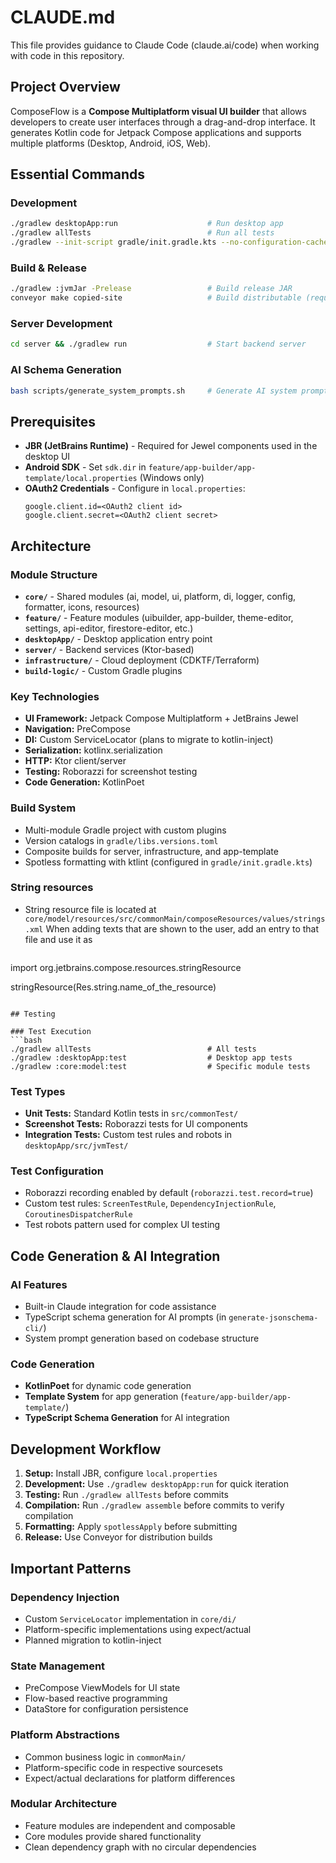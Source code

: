 # CLAUDE.md

This file provides guidance to Claude Code (claude.ai/code) when working with code in this repository.

## Project Overview

ComposeFlow is a **Compose Multiplatform visual UI builder** that allows developers to create user interfaces through a drag-and-drop interface. It generates Kotlin code for Jetpack Compose applications and supports multiple platforms (Desktop, Android, iOS, Web).

## Essential Commands

### Development
```bash
./gradlew desktopApp:run                    # Run desktop app
./gradlew allTests                          # Run all tests  
./gradlew --init-script gradle/init.gradle.kts --no-configuration-cache spotlessApply  # Format code
```

### Build & Release
```bash
./gradlew :jvmJar -Prelease                 # Build release JAR
conveyor make copied-site                   # Build distributable (requires Conveyor)
```

### Server Development
```bash
cd server && ./gradlew run                  # Start backend server
```

### AI Schema Generation
```bash
bash scripts/generate_system_prompts.sh     # Generate AI system prompts
```

## Prerequisites

- **JBR (JetBrains Runtime)** - Required for Jewel components used in the desktop UI
- **Android SDK** - Set `sdk.dir` in `feature/app-builder/app-template/local.properties` (Windows only)
- **OAuth2 Credentials** - Configure in `local.properties`:
  ```
  google.client.id=<OAuth2 client id>
  google.client.secret=<OAuth2 client secret>
  ```

## Architecture

### Module Structure
- **`core/`** - Shared modules (ai, model, ui, platform, di, logger, config, formatter, icons, resources)
- **`feature/`** - Feature modules (uibuilder, app-builder, theme-editor, settings, api-editor, firestore-editor, etc.)
- **`desktopApp/`** - Desktop application entry point
- **`server/`** - Backend services (Ktor-based)
- **`infrastructure/`** - Cloud deployment (CDKTF/Terraform)
- **`build-logic/`** - Custom Gradle plugins

### Key Technologies
- **UI Framework:** Jetpack Compose Multiplatform + JetBrains Jewel
- **Navigation:** PreCompose
- **DI:** Custom ServiceLocator (plans to migrate to kotlin-inject)
- **Serialization:** kotlinx.serialization
- **HTTP:** Ktor client/server
- **Testing:** Roborazzi for screenshot testing
- **Code Generation:** KotlinPoet

### Build System
- Multi-module Gradle project with custom plugins
- Version catalogs in `gradle/libs.versions.toml`
- Composite builds for server, infrastructure, and app-template
- Spotless formatting with ktlint (configured in `gradle/init.gradle.kts`)

### String resources
- String resource file is located at `core/model/resources/src/commonMain/composeResources/values/strings.xml`
  When adding texts that are shown to the user, add an entry to that file and use it as
  ```
import org.jetbrains.compose.resources.stringResource

stringResource(Res.string.name_of_the_resource)
  ```

## Testing

### Test Execution
```bash
./gradlew allTests                          # All tests
./gradlew :desktopApp:test                  # Desktop app tests
./gradlew :core:model:test                  # Specific module tests
```

### Test Types
- **Unit Tests:** Standard Kotlin tests in `src/commonTest/`
- **Screenshot Tests:** Roborazzi tests for UI components
- **Integration Tests:** Custom test rules and robots in `desktopApp/src/jvmTest/`

### Test Configuration
- Roborazzi recording enabled by default (`roborazzi.test.record=true`)
- Custom test rules: `ScreenTestRule`, `DependencyInjectionRule`, `CoroutinesDispatcherRule`
- Test robots pattern used for complex UI testing

## Code Generation & AI Integration

### AI Features
- Built-in Claude integration for code assistance
- TypeScript schema generation for AI prompts (in `generate-jsonschema-cli/`)
- System prompt generation based on codebase structure

### Code Generation
- **KotlinPoet** for dynamic code generation
- **Template System** for app generation (`feature/app-builder/app-template/`)
- **TypeScript Schema Generation** for AI integration

## Development Workflow

1. **Setup:** Install JBR, configure `local.properties`
2. **Development:** Use `./gradlew desktopApp:run` for quick iteration
3. **Testing:** Run `./gradlew allTests` before commits
4. **Compilation:** Run `./gradlew assemble` before commits to verify compilation
5. **Formatting:** Apply `spotlessApply` before submitting
6. **Release:** Use Conveyor for distribution builds

## Important Patterns

### Dependency Injection
- Custom `ServiceLocator` implementation in `core/di/`
- Platform-specific implementations using expect/actual
- Planned migration to kotlin-inject

### State Management
- PreCompose ViewModels for UI state
- Flow-based reactive programming
- DataStore for configuration persistence

### Platform Abstractions
- Common business logic in `commonMain/`
- Platform-specific code in respective sourcesets
- Expect/actual declarations for platform differences

### Modular Architecture
- Feature modules are independent and composable
- Core modules provide shared functionality
- Clean dependency graph with no circular dependencies
